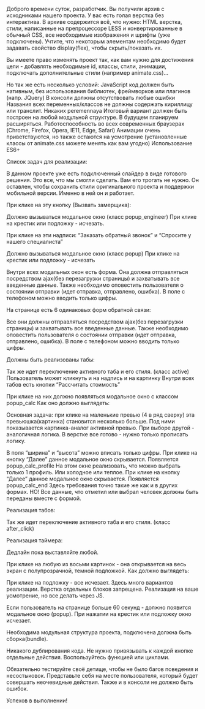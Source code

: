 Доброго времени суток, разработчик. Вы получили архив с исходниками нашего проекта. У вас есть голая верстка без интерактива. В архиве содержится всё, что нужно: HTML верстка, стили, написанные на препроцессоре LESS и конвертированные в обычный CSS, все необходимые изображения и шрифты (уже подключены). Учтите, что некоторым элементам необходимо будет задавать свойство display(flex), чтобы скрыть/показать их.

Вы имеете право изменять проект так, как вам нужно для достижения цели - добавлять необходимые id, классы, стили, анимации, подключать дополнительные стили (например animate.css)...

Но так же есть несколько условий:
JavaScript код должен быть нативным, без использования библиотек, фреймворков или плагинов (напр. JQuery)
В консоли должны отсутствовать любые ошибки
Названия всех переменных/классов не должны содержать кириллицу или транслит. Никаких peremennaya
Итоговый вариант должен быть построен на любой модульной структуре. В будущем планируем расширяться.
Работоспособность во всех современных браузерах (Chrome, Firefox, Opera, IE11, Edge, Safari)
Анимации очень приветствуются, но также остаются на усмотрение (установленные классы от animate.css можете менять как вам угодно)
Использование ES6+

Список задач для реализации:

В данном проекте уже есть подключенный слайдер в виде готового решения. Это все, что мы смогли сделать. Вам его трогать не нужно. Он оставлен, чтобы сохранить стили оригинального проекта и поддержки мобильной версии. Именно в ней он и работает.

При клике на эту кнопку (Вызвать замерщика):

Должно вызываться модальное окно (класс popup_engineer)
При клике на крестик или подложку - исчезать.

При клике на эти надписи:
“Заказать обратный звонок” и “Спросите у нашего специалиста”

Должно вызываться модальное окно (класс popup)
При клике на крестик или подложку - исчезать

Внутри всех модальных окон есть форма. Она должна отправляться посредством ajax(без перезагрузки страницы) и захватывать все введенные данные. Также необходимо оповестить пользователя о состоянии отправки (идет отправка, отправлено, ошибка). В поле с телефоном можно вводить только цифры.

На странице есть 6 одинаковых форм обратной связи:

Все они должны отправляться посредством ajax(без перезагрузки страницы) и захватывать все введенные данные. Также необходимо оповестить пользователя о состоянии отправки (идет отправка, отправлено, ошибка). В поле с телефоном можно вводить только цифры.

Должны быть реализованы табы:

Так же идет переключение активного таба и его стиля. (класс active)
Пользователь может кликнуть и на надпись и на картинку
Внутри всех табов есть кнопки “Рассчитать стоимость”

При клике на них должно появляться модальное окно с классом popup_calc
Как оно должно выглядеть:

Основная задача: при клике на маленькие превью (4 в ряд сверху) эта превьюшка(картинка) становится несколько больше. Под ними показывается картинка-аналог активной превью. При выборе другой - аналогичная логика. В верстке все готово - нужно только прописать логику.

В поля “ширина” и “высота” можно вписать только цифры.
При клике на кнопку “Далее” данное модальное окно скрывается. Появляется popup_calc_profile
На этом окне реализовать, что можно выбрать только 1 профиль. Или холодное или теплое.
При клике на кнопку “Далее” данное модальное окно скрывается. Появляется popup_calc_end
Здесь требования точно такие же как и в других формах. НО! Все данные, что отметил или выбрал человек должны быть переданы вместе с формой.

Реализация табов:

Так же идет переключение активного таба и его стиля. (класс after_click)

Реализация таймера:

Дедлайн пока выставляйте любой.

При клике на любую из восьми картинок - она открывается на весь экран с полупрозрачной, темной подложкой.
Как должно выглядеть:

При клике на подложку - все исчезает.
Здесь много вариантов реализации. Верстка отдельных блоков запрещена. Реализация на ваше усмотрение, но все делать через JS.

Если пользователь на странице больше 60 секунд - должно появится модальное окно (popup). При нажатии на крестик или подложку окно исчезает.

Необходима модульная структура проекта, подключена должна быть сборка(bundle).

Никакого дублирования кода. Не нужно привязывать к каждой кнопке отдельные действия. Воспользуйтесь функцией или циклами.

Обязательно тестируйте своё детище, чтобы не было багов поведения и несостыковок. Представьте себя на месте пользователя, который будет совершать неочевидные действия. Также и в консоли не должно быть ошибок.

Успехов в выполнении!
